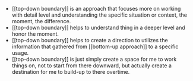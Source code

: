 - [[top-down boundary]] is an approach that focuses more on working with detail level and understanding the specific situation or context, the moment, the difference.
- [[top-down boundary]] helps to understand thing in a deeper level and honor the moment.
- [[top-down boundary]] helps to create a direction to utilizes the information that gathered from [[bottom-up approach]] to a specific usage.
- [[top-down boundary]] is just simply create a space for me to work things on, not to start from there downward, but actually create a destination for me to build-up to there overtime.
